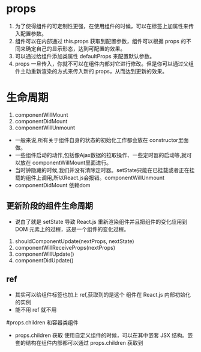 # props
1. 为了使得组件的可定制性更强，在使用组件的时候，可以在标签上加属性来传入配置参数。
2. 组件可以在内部通过 this.props 获取到配置参数，组件可以根据 props 的不同来确定自己的显示形态，达到可配置的效果。
3. 可以通过给组件添加类属性 defaultProps 来配置默认参数。
4. props 一旦传入，你就不可以在组件内部对它进行修改。但是你可以通过父组件主动重新渲染的方式来传入新的 props，从而达到更新的效果。

# 生命周期
1. componentWillMount
2. componentDidMount
3. componentWillUnmount
* 一般来说,所有关于组件自身的状态的初始化工作都会放在 constructor里面做。
* 一些组件启动的动作,包括像Ajax数据的拉取操作、一些定时器的启动等,就可以放在 componentWillMount里面进行。
* 当时钟隐藏的时候,我们并没有清除定时器。setState只能在已挂载或者正在挂载的组件上调用,所以React.js会报错。componentWillUnmount 
* componentDidMount  依赖dom
## 更新阶段的组件生命周期
* 说白了就是 setState 导致 React.js 重新渲染组件并且把组件的变化应用到 DOM 元素上的过程，这是一个组件的变化过程。
1.  shouldComponentUpdate(nextProps, nextState)
2. componentWillReceiveProps(nextProps)
3. componentWillUpdate()
4. componentDidUpdate()
## ref
* 其实可以给组件标签也加上 ref,获取到的是这个 组件在 React.js 内部初始化的实例
* 能不用 ref 就不用

#props.children 和容器类组件
* props.children 获取 使用自定义组件的时候，可以在其中嵌套 JSX 结构。嵌套的结构在组件内部都可以通过 props.children 获取到